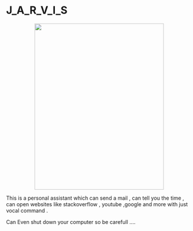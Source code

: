 # J_A_R_V_I_S
<p align="center">
  <img src="https://vignette.wikia.nocookie.net/marvelcinematicuniverse/images/b/b0/JuARaVeInSy.png/revision/latest/top-crop/width/720/height/900?cb=20120722164138" width="350" height="450" >
</p>

This is a personal assistant which can send a mail , can tell you the time , can open websites like stackoverflow , youtube ,google and more with just vocal command .

Can Even shut down your computer so be carefull ....
